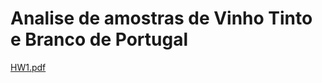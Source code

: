 # Analise de amostras de Vinho Tinto e Branco de Portugal
[HW1.pdf](https://github.com/user-attachments/files/16840878/HW1.pdf)
